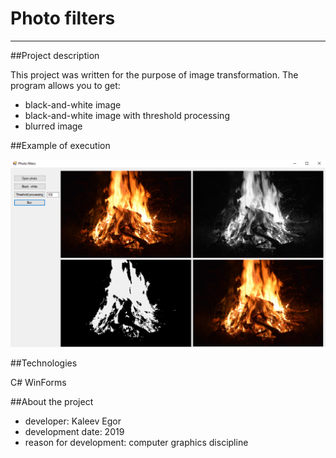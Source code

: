 ﻿# Photo filters

---

##Project description

This project was written for the purpose of image transformation.  The program allows you to get:
- black-and-white image
- black-and-white image with threshold processing
- blurred image

##Example of execution

![alt text](CGLaba4/Photo/Screenshot_1.png)

##Technologies

C# WinForms

##About the project

- developer: Kaleev Egor
- development date: 2019
- reason for development: computer graphics discipline



 
